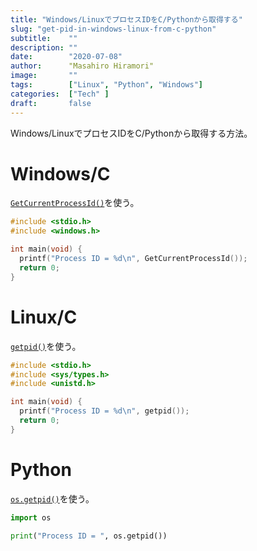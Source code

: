 ```yaml
---
title: "Windows/LinuxでプロセスIDをC/Pythonから取得する"
slug: "get-pid-in-windows-linux-from-c-python"
subtitle:    ""
description: ""
date:        "2020-07-08"
author:      "Masahiro Hiramori"
image:       ""
tags:        ["Linux", "Python", "Windows"]
categories:  ["Tech" ]
draft:       false
---
```


Windows/LinuxでプロセスIDをC/Pythonから取得する方法。

# Windows/C

[`GetCurrentProcessId()`](https://docs.microsoft.com/ja-jp/windows/win32/api/processthreadsapi/nf-processthreadsapi-getcurrentprocessid)を使う。

```c
#include <stdio.h>
#include <windows.h>

int main(void) {
  printf("Process ID = %d\n", GetCurrentProcessId());
  return 0;
}
```

# Linux/C

[`getpid()`](https://linuxjm.osdn.jp/html/LDP_man-pages/man2/getpid.2.html)を使う。

```c
#include <stdio.h>
#include <sys/types.h>
#include <unistd.h>

int main(void) {
  printf("Process ID = %d\n", getpid());
  return 0;
}
```

# Python

[`os.getpid()`](https://docs.python.org/ja/3/library/os.html#os.getpid)を使う。

```python
import os

print("Process ID = ", os.getpid())
```
